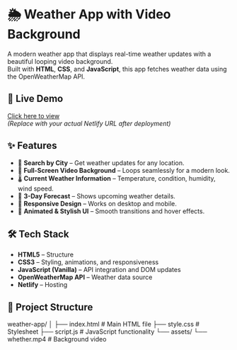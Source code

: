 # 🌦 Weather App with Video Background

A modern weather app that displays real-time weather updates with a beautiful looping video background.  
Built with **HTML**, **CSS**, and **JavaScript**, this app fetches weather data using the OpenWeatherMap API.

## 🚀 Live Demo
[Click here to view](https://your-netlify-link.netlify.app)  
*(Replace with your actual Netlify URL after deployment)*

## ✨ Features
- 📍 **Search by City** – Get weather updates for any location.
- 🎥 **Full-Screen Video Background** – Loops seamlessly for a modern look.
- 🌡 **Current Weather Information** – Temperature, condition, humidity, wind speed.
- 📅 **3-Day Forecast** – Shows upcoming weather details.
- 📱 **Responsive Design** – Works on desktop and mobile.
- 🎨 **Animated & Stylish UI** – Smooth transitions and hover effects.

## 🛠 Tech Stack
- **HTML5** – Structure
- **CSS3** – Styling, animations, and responsiveness
- **JavaScript (Vanilla)** – API integration and DOM updates
- **OpenWeatherMap API** – Weather data source
- **Netlify** – Hosting

## 📂 Project Structure
weather-app/
│
├── index.html # Main HTML file
├── style.css # Stylesheet
├── script.js # JavaScript functionality
└── assets/
└── whether.mp4 # Background video
